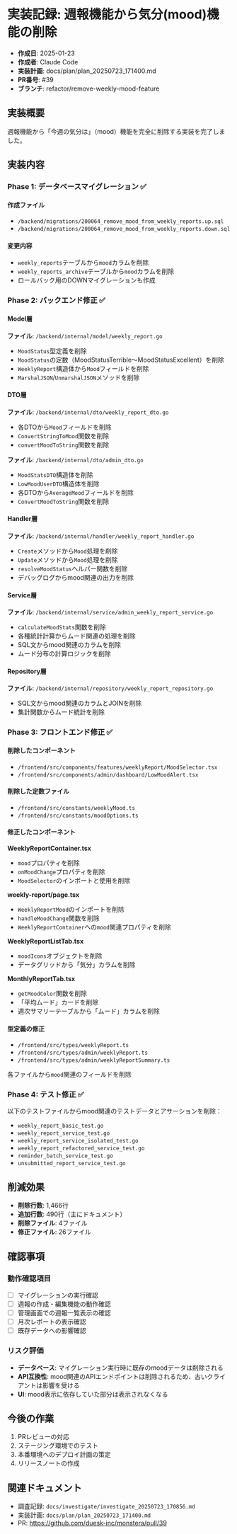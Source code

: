 # 実装記録: 週報機能から気分(mood)機能の削除

- **作成日**: 2025-01-23
- **作成者**: Claude Code
- **実装計画**: docs/plan/plan_20250723_171400.md
- **PR番号**: #39
- **ブランチ**: refactor/remove-weekly-mood-feature

## 実装概要

週報機能から「今週の気分は」（mood）機能を完全に削除する実装を完了しました。

## 実装内容

### Phase 1: データベースマイグレーション ✅

#### 作成ファイル
- `/backend/migrations/200064_remove_mood_from_weekly_reports.up.sql`
- `/backend/migrations/200064_remove_mood_from_weekly_reports.down.sql`

#### 変更内容
- `weekly_reports`テーブルから`mood`カラムを削除
- `weekly_reports_archive`テーブルから`mood`カラムを削除
- ロールバック用のDOWNマイグレーションも作成

### Phase 2: バックエンド修正 ✅

#### Model層
**ファイル**: `/backend/internal/model/weekly_report.go`
- `MoodStatus`型定義を削除
- `MoodStatus`の定数（MoodStatusTerrible〜MoodStatusExcellent）を削除
- `WeeklyReport`構造体から`Mood`フィールドを削除
- `MarshalJSON`/`UnmarshalJSON`メソッドを削除

#### DTO層
**ファイル**: `/backend/internal/dto/weekly_report_dto.go`
- 各DTOから`Mood`フィールドを削除
- `ConvertStringToMood`関数を削除
- `convertMoodToString`関数を削除

**ファイル**: `/backend/internal/dto/admin_dto.go`
- `MoodStatsDTO`構造体を削除
- `LowMoodUserDTO`構造体を削除
- 各DTOから`AverageMood`フィールドを削除
- `ConvertMoodToString`関数を削除

#### Handler層
**ファイル**: `/backend/internal/handler/weekly_report_handler.go`
- `Create`メソッドから`Mood`処理を削除
- `Update`メソッドから`Mood`処理を削除
- `resolveMoodStatus`ヘルパー関数を削除
- デバッグログからmood関連の出力を削除

#### Service層
**ファイル**: `/backend/internal/service/admin_weekly_report_service.go`
- `calculateMoodStats`関数を削除
- 各種統計計算からムード関連の処理を削除
- SQL文からmood関連のカラムを削除
- ムード分布の計算ロジックを削除

#### Repository層
**ファイル**: `/backend/internal/repository/weekly_report_repository.go`
- SQL文からmood関連のカラムとJOINを削除
- 集計関数からムード統計を削除

### Phase 3: フロントエンド修正 ✅

#### 削除したコンポーネント
- `/frontend/src/components/features/weeklyReport/MoodSelector.tsx`
- `/frontend/src/components/admin/dashboard/LowMoodAlert.tsx`

#### 削除した定数ファイル
- `/frontend/src/constants/weeklyMood.ts`
- `/frontend/src/constants/moodOptions.ts`

#### 修正したコンポーネント
**WeeklyReportContainer.tsx**
- `mood`プロパティを削除
- `onMoodChange`プロパティを削除
- `MoodSelector`のインポートと使用を削除

**weekly-report/page.tsx**
- `WeeklyReportMood`のインポートを削除
- `handleMoodChange`関数を削除
- `WeeklyReportContainer`への`mood`関連プロパティを削除

**WeeklyReportListTab.tsx**
- `moodIcons`オブジェクトを削除
- データグリッドから「気分」カラムを削除

**MonthlyReportTab.tsx**
- `getMoodColor`関数を削除
- 「平均ムード」カードを削除
- 週次サマリーテーブルから「ムード」カラムを削除

#### 型定義の修正
- `/frontend/src/types/weeklyReport.ts`
- `/frontend/src/types/admin/weeklyReport.ts`
- `/frontend/src/types/admin/weeklyReportSummary.ts`

各ファイルから`mood`関連のフィールドを削除

### Phase 4: テスト修正 ✅

以下のテストファイルからmood関連のテストデータとアサーションを削除：
- `weekly_report_basic_test.go`
- `weekly_report_service_test.go`
- `weekly_report_service_isolated_test.go`
- `weekly_report_refactored_service_test.go`
- `reminder_batch_service_test.go`
- `unsubmitted_report_service_test.go`

## 削減効果

- **削除行数**: 1,466行
- **追加行数**: 490行（主にドキュメント）
- **削除ファイル**: 4ファイル
- **修正ファイル**: 26ファイル

## 確認事項

### 動作確認項目
- [ ] マイグレーションの実行確認
- [ ] 週報の作成・編集機能の動作確認
- [ ] 管理画面での週報一覧表示の確認
- [ ] 月次レポートの表示確認
- [ ] 既存データへの影響確認

### リスク評価
- **データベース**: マイグレーション実行時に既存のmoodデータは削除される
- **API互換性**: mood関連のAPIエンドポイントは削除されるため、古いクライアントは影響を受ける
- **UI**: mood表示に依存していた部分は表示されなくなる

## 今後の作業

1. PRレビューの対応
2. ステージング環境でのテスト
3. 本番環境へのデプロイ計画の策定
4. リリースノートの作成

## 関連ドキュメント

- 調査記録: `docs/investigate/investigate_20250723_170856.md`
- 実装計画: `docs/plan/plan_20250723_171400.md`
- PR: https://github.com/duesk-inc/monstera/pull/39